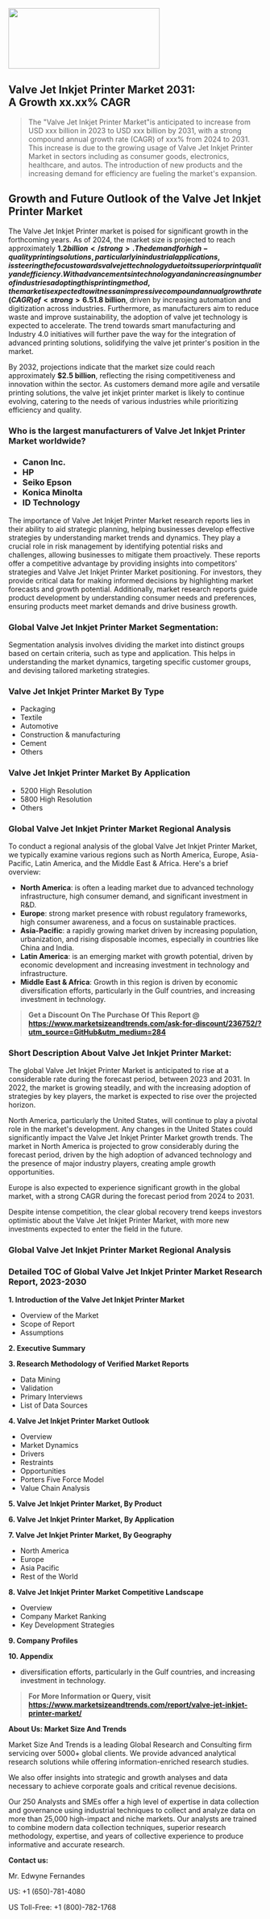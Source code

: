 <img src="https://100x100musica.es/wp-content/uploads/2024/12/Verified-Market-Reports-4-300x120.jpg" alt="" width="300" height="120" class="alignnone size-medium wp-image-100382" /><h2>Valve Jet Inkjet Printer Market 2031: A&nbsp;Growth&nbsp;xx.xx% CAGR</h2><blockquote id="" class="">The "Valve Jet Inkjet Printer Market"is anticipated to increase from USD xxx billion in 2023 to USD xxx billion by 2031, with a strong compound annual growth rate (CAGR) of xxx% from 2024 to 2031. This increase is due to the growing usage of Valve Jet Inkjet Printer Market in sectors including as consumer goods, electronics, healthcare, and autos. The introduction of new products and the increasing demand for efficiency are fueling the market's expansion.</blockquote><p> <h2>Growth and Future Outlook of the Valve Jet Inkjet Printer Market</h2> <p>The Valve Jet Inkjet Printer market is poised for significant growth in the forthcoming years. As of 2024, the market size is projected to reach approximately <strong>$1.2 billion</strong>. The demand for high-quality printing solutions, particularly in industrial applications, is steering the focus towards valve jet technology due to its superior print quality and efficiency. With advancements in technology and an increasing number of industries adopting this printing method, the market is expected to witness an impressive compound annual growth rate (CAGR) of <strong>6.5%</strong> during the forecast period from 2024 to 2032.</p> <p>One of the primary driving factors contributing to this growth is the escalating requirement for coding and marking solutions that are reliable, fast, and cost-effective. Industries such as packaging, textiles, and automotive are increasingly integrating valve jet printers into their production lines for their ability to deliver precise and consistent output. The flexibility and adaptability of valve jet printers to various substrate materials and inks further enhance their appeal in diverse applications. The innovation in ink formulations, particularly eco-friendly options, is also expected to fuel market expansion.</p> <p><strong></strong></p> <p>Looking ahead, the market outlook appears robust, supported by ongoing research and development efforts aimed at enhancing print speed and quality. By 2028, the valve jet inkjet printer market is anticipated to grow to about <strong>$1.8 billion</strong>, driven by increasing automation and digitization across industries. Furthermore, as manufacturers aim to reduce waste and improve sustainability, the adoption of valve jet technology is expected to accelerate. The trend towards smart manufacturing and Industry 4.0 initiatives will further pave the way for the integration of advanced printing solutions, solidifying the valve jet printer's position in the market.</p> <p>By 2032, projections indicate that the market size could reach approximately <strong>$2.5 billion</strong>, reflecting the rising competitiveness and innovation within the sector. As customers demand more agile and versatile printing solutions, the valve jet inkjet printer market is likely to continue evolving, catering to the needs of various industries while prioritizing efficiency and quality.</p></div></p><h3 id="" class="">Who is the largest manufacturers of&nbsp;Valve Jet Inkjet Printer Market worldwide?</h3><h3 class=""><p><ul><li>Canon Inc. </li><li> HP </li><li> Seiko Epson </li><li> Konica Minolta </li><li> ID Technology</li></ul></p></h3><p id="ember58" class="ember-view reader-text-block__paragraph">The importance of&nbsp;Valve Jet Inkjet Printer Market research reports lies in their ability to aid strategic planning, helping businesses develop effective strategies by understanding market trends and dynamics. They play a crucial role in risk management by identifying potential risks and challenges, allowing businesses to mitigate them proactively. These reports offer a competitive advantage by providing insights into competitors' strategies and Valve Jet Inkjet Printer Market positioning. For investors, they provide critical data for making informed decisions by highlighting market forecasts and growth potential. Additionally, market research reports guide product development by understanding consumer needs and preferences, ensuring products meet market demands and drive business growth.</p><h3 id="" class="">Global&nbsp;Valve Jet Inkjet Printer Market Segmentation:</h3><p id="" class="">Segmentation analysis involves dividing the market into distinct groups based on certain criteria, such as type and application. This helps in understanding the market dynamics, targeting specific customer groups, and devising tailored marketing strategies.</p><h3 id="" class="">Valve Jet Inkjet Printer Market&nbsp;By Type</h3><p><p><ul><li>Packaging</li><li> Textile</li><li> Automotive</li><li> Construction & manufacturing</li><li> Cement</li><li> Others</p></li></ul></p></p><h3 id="" class="">Valve Jet Inkjet Printer Market&nbsp;By Application</h3><p class=""><p><ul><li>5200 High Resolution</li><li> 5800 High Resolution</li><li> Others</li></ul></p></p><h3 id="" class="">Global Valve Jet Inkjet Printer Market Regional Analysis</h3><p id="" class="">To conduct a regional analysis of the global Valve Jet Inkjet Printer Market, we typically examine various regions such as North America, Europe, Asia-Pacific, Latin America, and the Middle East &amp; Africa. Here's a brief overview:</p><ul><li><strong>North America</strong>: is often a leading market due to advanced technology infrastructure, high consumer demand, and significant investment in R&amp;D.</li><li><strong>Europe</strong>: strong market presence with robust regulatory frameworks, high consumer awareness, and a focus on sustainable practices.</li><li><strong>Asia-Pacific</strong>: a rapidly growing market driven by increasing population, urbanization, and rising disposable incomes, especially in countries like China and India.</li><li><strong>Latin America</strong>: is an emerging market with growth potential, driven by economic development and increasing investment in technology and infrastructure.</li><li><strong>Middle East &amp; Africa</strong>: Growth in this region is driven by economic diversification efforts, particularly in the Gulf countries, and increasing investment in technology.</li></ul><blockquote id="" class=""><strong>Get a Discount On The Purchase Of This Report @ <a href="https://www.marketsizeandtrends.com/download-sample/236752/?utm_source=GitHub&utm_medium=284" target="_blank">https://www.marketsizeandtrends.com/ask-for-discount/236752/?utm_source=GitHub&utm_medium=284</a></strong></blockquote><h3>Short Description About Valve Jet Inkjet Printer Market:</h3><p id="ember58" class="ember-view reader-text-block__paragraph">The global&nbsp;Valve Jet Inkjet Printer Market&nbsp;is anticipated to rise at a considerable rate during the forecast period, between 2023 and 2031. In 2022, the market is growing steadily, and with the increasing adoption of strategies by key players, the market is expected to rise over the projected horizon.</p><p id="ember59" class="ember-view reader-text-block__paragraph">North America, particularly the United States, will continue to play a pivotal role in the market's development. Any changes in the United States could significantly impact the&nbsp;Valve Jet Inkjet Printer Market&nbsp;growth trends. The market in North America is projected to grow considerably during the forecast period, driven by the high adoption of advanced technology and the presence of major industry players, creating ample growth opportunities.</p><p id="ember60" class="ember-view reader-text-block__paragraph">Europe is also expected to experience significant growth in the global market, with a strong CAGR during the forecast period from 2024 to 2031.</p><p id="ember61" class="ember-view reader-text-block__paragraph">Despite intense competition, the clear global recovery trend keeps investors optimistic about the&nbsp;Valve Jet Inkjet Printer Market, with more new investments expected to enter the field in the future.</p><h3 id="" class="">Global Valve Jet Inkjet Printer Market Regional Analysis</h3><h3 id="" class="">Detailed TOC of Global Valve Jet Inkjet Printer Market Research Report, 2023-2030</h3><p id="" class=""><strong>1. Introduction of the Valve Jet Inkjet Printer Market</strong></p><ul><li>Overview of the Market</li><li>Scope of Report</li><li>Assumptions</li></ul><p id="" class=""><strong>2. Executive Summary</strong></p><p id="" class=""><strong>3. Research Methodology of Verified Market Reports</strong></p><ul><li>Data Mining</li><li>Validation</li><li>Primary Interviews</li><li>List of Data Sources</li></ul><p id="" class=""><strong>4. Valve Jet Inkjet Printer Market Outlook</strong></p><ul><li>Overview</li><li>Market Dynamics</li><li>Drivers</li><li>Restraints</li><li>Opportunities</li><li>Porters Five Force Model</li><li>Value Chain Analysis</li></ul><p id="" class=""><strong>5. Valve Jet Inkjet Printer Market, By Product</strong></p><p id="" class=""><strong>6. Valve Jet Inkjet Printer Market, By Application</strong></p><p id="" class=""><strong>7. Valve Jet Inkjet Printer Market, By Geography</strong></p><ul><li>North America</li><li>Europe</li><li>Asia Pacific</li><li>Rest of the World</li></ul><p id="" class=""><strong>8. Valve Jet Inkjet Printer Market Competitive Landscape</strong></p><ul><li>Overview</li><li>Company Market Ranking</li><li>Key Development Strategies</li></ul><p id="" class=""><strong>9. Company Profiles</strong></p><p id="" class=""><strong>10. Appendix</strong></p><ul><li>diversification efforts, particularly in the Gulf countries, and increasing investment in technology.</li></ul><blockquote id="" class=""><strong>For More Information or Query, visit <strong><strong><a href="https://www.marketsizeandtrends.com/report/valve-jet-inkjet-printer-market/" target="_blank">https://www.marketsizeandtrends.com/report/valve-jet-inkjet-printer-market/</a></strong></strong></strong></blockquote><p id="" class=""><strong>About Us: Market Size And Trends</strong></p><p id="" class="">Market Size And Trends is a leading Global Research and Consulting firm servicing over 5000+ global clients. We provide advanced analytical research solutions while offering information-enriched research studies.</p><p id="" class="">We also offer insights into strategic and growth analyses and data necessary to achieve corporate goals and critical revenue decisions.</p><p id="" class="">Our 250 Analysts and SMEs offer a high level of expertise in data collection and governance using industrial techniques to collect and analyze data on more than 25,000 high-impact and niche markets. Our analysts are trained to combine modern data collection techniques, superior research methodology, expertise, and years of collective experience to produce informative and accurate research.</p><p id="" class=""><strong>Contact us:</strong></p><p id="" class="">Mr. Edwyne Fernandes</p><p id="" class="">US: +1 (650)-781-4080</p><p id="" class="">US Toll-Free: +1 (800)-782-1768</p>

